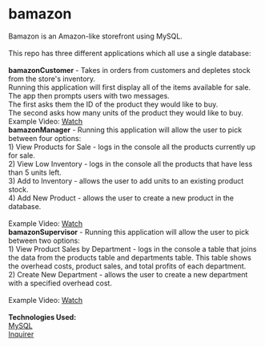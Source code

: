 # bamazon
<p>
Bamazon is an Amazon-like storefront using MySQL.
<br>
<br>
This repo has three different applications which all use a single database:
<br>
<br>
<strong>bamazonCustomer</strong> - Takes in orders from customers and depletes stock from the store's inventory.  <br>
Running this application will first display all of the items available for sale.  The app then prompts users with two messages.
<br>
The first asks them the ID of the product they would like to buy.
<br>
The second asks how many units of the product they would like to buy.
<br>
Example Video: <a href="https://drive.google.com/file/d/1Lhac9BR2txa02ZH_BtwHvmWI7xF3o8Cj/view">Watch</a>
<br>
<strong>bamazonManager</strong> - Running this application will allow the user to pick between four options: <br>
1) View Products for Sale - logs in the console all the products currently up for sale. <br>
2) View Low Inventory - logs in the console all the products that have less than 5 units left. <br>
3) Add to Inventory - allows the user to add units to an existing product stock. <br>
4) Add New Product - allows the user to create a new product in the database. <br>
<br>
Example Video: <a href="https://drive.google.com/file/d/1pjABPkeIkACEAWILSQmCgIRZhzaiQtJ3/view">Watch</a>
<br>
<strong>bamazonSupervisor</strong> - Running this application will allow the user to pick between two options: <br>
1) View Product Sales by Department - logs in the console a table that joins the data from the products table and departments table.  This table shows the overhead costs, product sales, and total profits of each department. <br>
2) Create New Department - allows the user to create a new department with a specified overhead cost.  <br>
<br>
Example Video: <a href="https://drive.google.com/file/d/1uV0IoyFwV_v4W7vennpU7SCmSlPHw8Mi/view">Watch</a>
<br>
<br>
<strong>Technologies Used:</strong> <br>
<a href="https://www.npmjs.com/package/mysql">MySQL</a> <br>
<a href="https://www.npmjs.com/package/inquirer">Inquirer</a> <br>
<br>

</p>